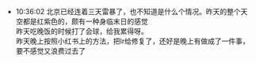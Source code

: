
- 10:36:02 北京已经连着三天雷暴了，也不知道是什么个情况。昨天的整个天空都是红紫色的，颇有一种身临末日的感觉<br>昨天吃晚饭的时候打了会球，给我累得呀。<br>昨天晚上按照小红书上的方法，把lr给修复了，还好是晚上有做成了一件事，要不感觉又浪费过去了